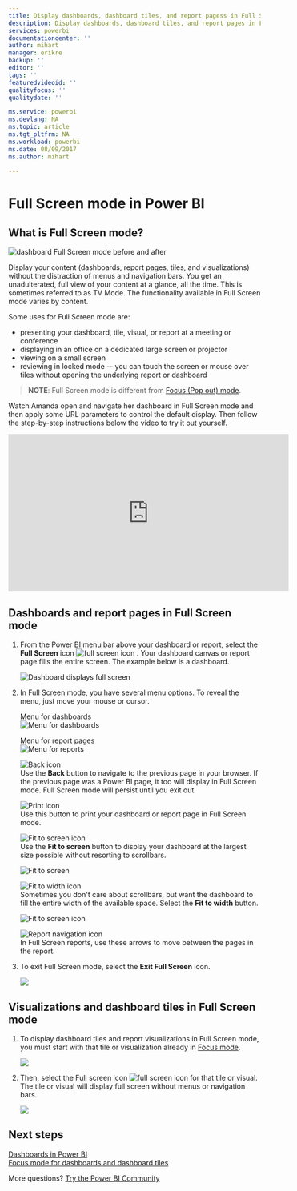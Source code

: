```yaml
---
title: Display dashboards, dashboard tiles, and report pagess in Full Screen mode
description: Display dashboards, dashboard tiles, and report pages in Full Screen Mode, aka *TV mode*.
services: powerbi
documentationcenter: ''
author: mihart
manager: erikre
backup: ''
editor: ''
tags: ''
featuredvideoid: ''
qualityfocus: ''
qualitydate: ''

ms.service: powerbi
ms.devlang: NA
ms.topic: article
ms.tgt_pltfrm: NA
ms.workload: powerbi
ms.date: 08/09/2017
ms.author: mihart

---
```

# Full Screen mode in Power BI
## What is Full Screen mode?
![dashboard Full Screen mode before and after](media/powerbi-service-dash-and-reports-fullscreen/power-bi-full-screen-comparison.png)

Display your content (dashboards, report pages, tiles, and visualizations) without the distraction of menus and navigation bars.  You get an unadulterated, full view of your content at a glance, all the time. This is sometimes referred to as TV Mode. The functionality available in Full Screen mode varies by content.  

Some uses for Full Screen mode are:

* presenting your dashboard, tile, visual, or report at a meeting or conference
* displaying in an office on a dedicated large screen or projector
* viewing on a small screen
* reviewing in locked mode -- you can touch the screen or mouse over tiles without opening the underlying report or dashboard

> **NOTE**:
> Full Screen mode is different from [Focus (Pop out) mode](service-focus-mode.md).
> 
> 

Watch Amanda open and navigate her dashboard in Full Screen mode and then apply some URL parameters to control the default display. Then follow the step-by-step instructions below the video to try it out yourself.

<iframe width="560" height="315" src="https://www.youtube.com/embed/c31gZkyvC54" frameborder="0" allowfullscreen></iframe>

## Dashboards and report pages in Full Screen mode
1. From the Power BI menu bar above your dashboard or report, select the **Full Screen** icon ![full screen icon ](media/powerbi-service-dash-and-reports-fullscreen/power-bi-full-screen-icon.png) . Your dashboard canvas or report page fills the entire screen. The example below is a dashboard.
   
      ![Dashboard displays full screen](media/powerbi-service-dash-and-reports-fullscreen/power-bi-dash-full-screen.png)
2. In Full Screen mode, you have several menu options.  To reveal the menu, just move your mouse or cursor. 
   
     Menu for dashboards    
     ![Menu for dashboards](media/powerbi-service-dash-and-reports-fullscreen/power-bi-full-screen-menu-dashboard.png)    
   
     Menu for report pages    
    ![Menu for reports](media/powerbi-service-dash-and-reports-fullscreen/power-bi-report-menu.png)    
   
    ![Back icon](media/powerbi-service-dash-and-reports-fullscreen/power-bi-back-icon.png)    
    Use the **Back** button  to navigate to the previous page in your browser. If the previous page was a Power BI page, it too will display in Full Screen mode.  Full Screen mode will persist until you exit out.
   
    ![Print icon](media/powerbi-service-dash-and-reports-fullscreen/power-bi-print-icon.png)    
    Use this button to print your dashboard or report page in Full Screen mode. 
   
    ![Fit to screen icon](media/powerbi-service-dash-and-reports-fullscreen/power-bi-fit-to-width.png)    
    Use the **Fit to screen** button to display your dashboard at the largest size possible without resorting to scrollbars.     
   
    ![Fit to screen](media/powerbi-service-dash-and-reports-fullscreen/power-bi-fit-screen.png)
   
    ![Fit to width icon](media/powerbi-service-dash-and-reports-fullscreen/power-bi-fit-width.png)       
    Sometimes you don't care about scrollbars, but want the dashboard to fill the entire width of the available space. Select the **Fit to width** button.    
   
    ![Fit to screen icon](media/powerbi-service-dash-and-reports-fullscreen/power-bi-fit-to-width-new.png)
   
    ![Report navigation icon](media/powerbi-service-dash-and-reports-fullscreen/power-bi-report-nav2.png)       
    In Full Screen reports, use these arrows to move between the pages in the report.    
3. To exit Full Screen mode, select the **Exit Full Screen** icon.
   
      ![](media/powerbi-service-dash-and-reports-fullscreen/exit-fullscreen-new.png)

## Visualizations and dashboard tiles in Full Screen mode
1. To display dashboard tiles and report visualizations in Full Screen mode, you must start with that tile or visualization already in [Focus mode](service-focus-mode.md). 
   
    ![](media/powerbi-service-dash-and-reports-fullscreen/power-bi-focus3.png)
2. Then, select the Full screen icon ![full screen icon](media/powerbi-service-dash-and-reports-fullscreen/power-bi-full-screen-icon.png)  for that tile or  visual. The tile or visual will display full screen without menus or navigation bars.
   
    ![](media/powerbi-service-dash-and-reports-fullscreen/power-bi-fullscreen.png)

## Next steps
[Dashboards in Power BI](service-dashboards.md)  
[Focus mode for dashboards and dashboard tiles](service-focus-mode.md)    

More questions? [Try the Power BI Community](http://community.powerbi.com/)

